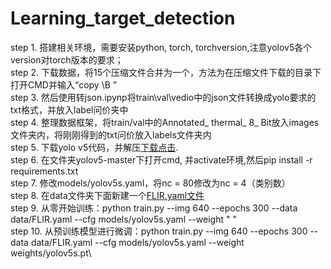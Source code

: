 # Learning_target_detection
step 1. 搭建相关环境，需要安装python, torch, torchversion,注意yolov5各个version对torch版本的要求；\
step 2. 下载数据，将15个压缩文件合并为一个，方法为在压缩文件下载的目录下打开CMD并输入“copy \B ” \
step 3. 然后使用转json.ipynp将train\val\vedio中的json文件转换成yolo要求的txt格式，并放入label问价夹中\
step 4. 整理数据框架，将train/val中的Annotated_ thermal_ 8_ Bit放入images文件夹内，将刚刚得到的txt问价放入labels文件夹内\
step 5. 下载yolo v5代码，并解压[下载点击](https://github.com/ultralytics/yolov5).\
step 6. 在文件夹yolov5-master下打开cmd, 并activate环境,然后pip install -r requirements.txt\
step 7. 修改models/yolov5s.yaml，将nc = 80修改为nc = 4（类别数）\
step 8. 在data文件夹下面新建一个[FLIR.yaml文件](https://github.com/chenbinluo/Learning_target_detection)\
step 9. 从零开始训练：python train.py --img 640 --epochs 300 --data data/FLIR.yaml --cfg models/yolov5s.yaml --weight " "\
step 10. 从预训练模型进行微调：python train.py --img 640 --epochs 300 --data data/FLIR.yaml --cfg models/yolov5s.yaml --weight weights/yolov5s.pt\
